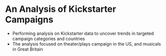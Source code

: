 # An Analysis of Kickstarter Campaigns
* Performing analysis on Kickstarter data to uncover trends in targeted campaign categories and countries
* The analysis focused on theater/plays campaign in the US, and musicals in Great Britain

